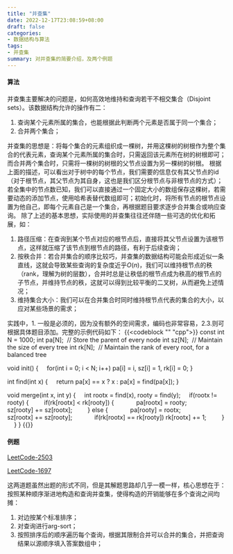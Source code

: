 ```yaml
---
title: "并查集"
date: 2022-12-17T23:08:59+08:00
draft: false
categories:
- 数据结构与算法
tags:
- 并查集
summary: 对并查集的简要介绍，及两个例题
---
```

#### 算法
并查集主要解决的问题是，如何高效地维持和查询若干不相交集合（Disjoint sets）。该数据结构允许的操作有二：
1. 查询某个元素所属的集合，也能根据此判断两个元素是否属于同一个集合；
2. 合并两个集合；
   
并查集的思想是：将每个集合的元素组织成一棵树，并用这棵树的树根作为整个集合的代表元素，查询某个元素所属的集合时，只需返回该元素所在树的树根即可；而合并两个集合时，只需将一棵树的树根的父节点设置为另一棵树的树根。
根据上面的描述，可以看出对于树中的每个节点，我们需要的信息仅有其父节点的id（对于根节点，其父节点为其自身，这也是我们区分根节点与非根节点的方式）；若全集中的节点数已知，我们可以直接通过一个固定大小的数组保存这棵树，若需要动态的添加节点，使用哈希表替代数组即可；初始化时，将所有节点的根节点设置为他自己，即每个元素自己是一个集合，再根据题目要求逐步合并集合或响应查询。
除了上述的基本思想，实际使用的并查集往往还伴随一些可选的优化和拓展，如：
1. 路径压缩：在查询到某个节点对应的根节点后，直接将其父节点设置为该根节点，这样就压缩了该节点到根节点的路径，有利于后续查询；
2. 按秩合并：若合并集合的顺序比较巧，并查集的数据结构可能会形成近似一条直线，这就会导致某些查询的复杂度近乎$O(n)$，我们可以维持根节点的秩（rank，理解为树的层数），合并时总是让秩低的根节点成为秩高的根节点的子节点，并维持节点的秩，这就可以得到比较平衡的二叉树，从而避免上述情况；
3. 维持集合大小：我们可以在合并集合时同时维持根节点代表的集合的大小，以应对某些场景的需求；

实践中，1. 一般是必须的，因为没有额外的空间需求，编码也非常容易，2.3.则可根据具体题目添加。完整的示例代码如下：
{{<codeblock "" "cpp">}}
const int N = 1000;
int pa[N];  // Store the parent of every node
int sz[N];  // Maintain the size of every tree
int rk[N];  // Maintain the rank of every root, for a balanced tree

void init() {
    for(int i = 0; i < N; i++) pa[i] = i, sz[i] = 1, rk[i] = 0;
}

int find(int x) {
    return pa[x] == x ? x : pa[x] = find(pa[x]);
}

void merge(int x, int y) {
    int rootx = find(x), rooty = find(y);
    if(rootx != rooty) {
        if(rk[rootx] < rk[rooty]) {
            pa[rootx] = rooty;
            sz[rooty] += sz[rootx];
        } else {
            pa[rooty] = rootx;
            sz[rootx] += sz[rooty];
            if(rk[rootx] == rk[rooty]) rk[rootx] += 1;
        }
    }
}
{{</codeblock>}}
#### 例题
[LeetCode-2503](https://leetcode.cn/problems/maximum-number-of-points-from-grid-queries/description/) 

[LeetCode-1697](https://leetcode.cn/problems/checking-existence-of-edge-length-limited-paths/) 

这两道题虽然出题的形式不同，但是其解题思路却几乎一模一样，核心思想在于：按照某种顺序渐进地构造和查询并查集，使得构造的开销能够在多个查询之间均摊：
1. 对边按某个标准排序；
2. 对查询进行arg-sort；
3. 按照排序后的顺序遍历每个查询，根据其限制合并可以合并的集合，并把查询结果以源顺序填入答案数组中；
